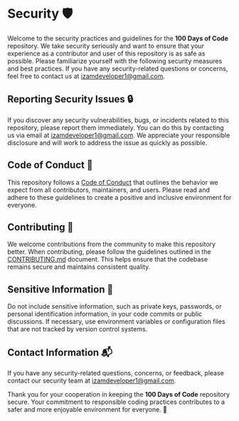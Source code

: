# Security 🛡️

Welcome to the security practices and guidelines for the **100 Days of Code** repository. We take security seriously and want to ensure that your experience as a contributor and user of this repository is as safe as possible. Please familiarize yourself with the following security measures and best practices. If you have any security-related questions or concerns, feel free to contact us at izamdeveloper1@gmail.com.

## Reporting Security Issues 🔒

If you discover any security vulnerabilities, bugs, or incidents related to this repository, please report them immediately. You can do this by contacting us via email at izamdeveloper1@gmail.com. We appreciate your responsible disclosure and will work to address the issue as quickly as possible.

## Code of Conduct 🤝

This repository follows a [Code of Conduct](CODE_OF_CONDUCT.md) that outlines the behavior we expect from all contributors, maintainers, and users. Please read and adhere to these guidelines to create a positive and inclusive environment for everyone.

## Contributing 👥

We welcome contributions from the community to make this repository better. When contributing, please follow the guidelines outlined in the [CONTRIBUTING.md](CONTRIBUTING.md) document. This helps ensure that the codebase remains secure and maintains consistent quality.

## Sensitive Information 🔐

Do not include sensitive information, such as private keys, passwords, or personal identification information, in your code commits or public discussions. If necessary, use environment variables or configuration files that are not tracked by version control systems.

## Contact Information 📬

If you have any security-related questions, concerns, or feedback, please contact our security team at izamdeveloper1@gmail.com.

Thank you for your cooperation in keeping the **100 Days of Code** repository secure. Your commitment to responsible coding practices contributes to a safer and more enjoyable environment for everyone. 🙌
